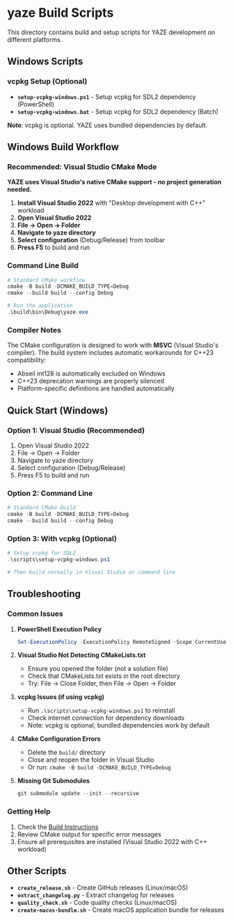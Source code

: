 # yaze Build Scripts

This directory contains build and setup scripts for YAZE development on different platforms.

## Windows Scripts

### vcpkg Setup (Optional)
- **`setup-vcpkg-windows.ps1`** - Setup vcpkg for SDL2 dependency (PowerShell)
- **`setup-vcpkg-windows.bat`** - Setup vcpkg for SDL2 dependency (Batch)

**Note**: vcpkg is optional. YAZE uses bundled dependencies by default.

## Windows Build Workflow

### Recommended: Visual Studio CMake Mode

**YAZE uses Visual Studio's native CMake support - no project generation needed.**

1. **Install Visual Studio 2022** with "Desktop development with C++" workload
2. **Open Visual Studio 2022**
3. **File → Open → Folder**
4. **Navigate to yaze directory**
5. **Select configuration** (Debug/Release) from toolbar
6. **Press F5** to build and run

### Command Line Build

```powershell
# Standard CMake workflow
cmake -B build -DCMAKE_BUILD_TYPE=Debug
cmake --build build --config Debug

# Run the application
.\build\bin\Debug\yaze.exe
```

### Compiler Notes

The CMake configuration is designed to work with **MSVC** (Visual Studio's compiler). The build system includes automatic workarounds for C++23 compatibility:
- Abseil int128 is automatically excluded on Windows
- C++23 deprecation warnings are properly silenced
- Platform-specific definitions are handled automatically

## Quick Start (Windows)

### Option 1: Visual Studio (Recommended)
1. Open Visual Studio 2022
2. File → Open → Folder
3. Navigate to yaze directory
4. Select configuration (Debug/Release)
5. Press F5 to build and run

### Option 2: Command Line
```powershell
# Standard CMake build
cmake -B build -DCMAKE_BUILD_TYPE=Debug
cmake --build build --config Debug
```

### Option 3: With vcpkg (Optional)
```powershell
# Setup vcpkg for SDL2
.\scripts\setup-vcpkg-windows.ps1

# Then build normally in Visual Studio or command line
```

## Troubleshooting

### Common Issues

1. **PowerShell Execution Policy**
   ```powershell
   Set-ExecutionPolicy -ExecutionPolicy RemoteSigned -Scope CurrentUser
   ```

2. **Visual Studio Not Detecting CMakeLists.txt**
   - Ensure you opened the folder (not a solution file)
   - Check that CMakeLists.txt exists in the root directory
   - Try: File → Close Folder, then File → Open → Folder

3. **vcpkg Issues (if using vcpkg)**
   - Run `.\scripts\setup-vcpkg-windows.ps1` to reinstall
   - Check internet connection for dependency downloads
   - Note: vcpkg is optional; bundled dependencies work by default

4. **CMake Configuration Errors**
   - Delete the `build/` directory
   - Close and reopen the folder in Visual Studio
   - Or run: `cmake -B build -DCMAKE_BUILD_TYPE=Debug`

5. **Missing Git Submodules**
   ```powershell
   git submodule update --init --recursive
   ```

### Getting Help

1. Check the [Build Instructions](../docs/02-build-instructions.md)
2. Review CMake output for specific error messages
3. Ensure all prerequisites are installed (Visual Studio 2022 with C++ workload)

## Other Scripts

- **`create_release.sh`** - Create GitHub releases (Linux/macOS)
- **`extract_changelog.py`** - Extract changelog for releases
- **`quality_check.sh`** - Code quality checks (Linux/macOS)
- **`create-macos-bundle.sh`** - Create macOS application bundle for releases
